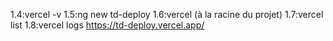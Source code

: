 1.4:vercel -v
1.5:ng new td-deploy
1.6:vercel (à la racine du projet)
1.7:vercel list
1.8:vercel logs https://td-deploy.vercel.app/
